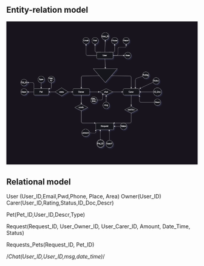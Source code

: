 

## Entity-relation model 
![An image of the draw.io of the DB](images/image.png)

## Relational model

User (User_ID,Email,Pwd,Phone, Place, Area)
    Owner(User_ID)
    Carer(User_ID,Rating,Status,ID_Doc,Descr)

Pet(Pet_ID,User_ID,Descr,Type)


Request(Request_ID, User_Owner_ID, User_Carer_ID, Amount, Date_Time, Status)

Requests_Pets(Request_ID, Pet_ID)


/*Chat(User_ID,User_ID,msg,date_time)*/

